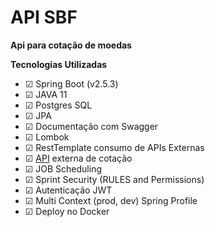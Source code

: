 # API SBF

**Api para cotação de moedas**

**Tecnologias Utilizadas**

- &#9745; Spring Boot (v2.5.3)
- &#9745; JAVA 11
- &#9745; Postgres SQL
- &#9745; JPA
- &#9745; Documentação com Swagger
- &#9745; Lombok
- &#9745; RestTemplate consumo de APIs Externas
- &#9745; [API](https://economia.awesomeapi.com.br/last/USD-BRL,EUR-BRL,INR-BRL) externa de cotação
- &#9745; JOB Scheduling
- &#9745; Sprint Security (RULES and Permissions)
- &#9745; Autenticação JWT
- &#9745; Multi Context (prod, dev) Spring Profile
- &#9745; Deploy no Docker